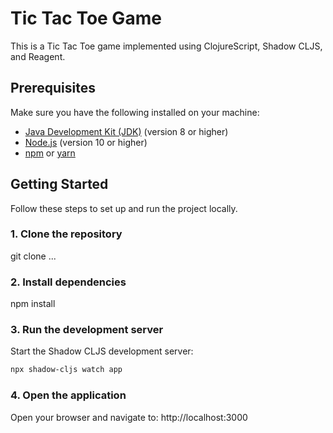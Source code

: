 # Tic Tac Toe Game

This is a Tic Tac Toe game implemented using ClojureScript, Shadow CLJS, and Reagent.

## Prerequisites

Make sure you have the following installed on your machine:

- [Java Development Kit (JDK)](https://openjdk.java.net/install/) (version 8 or higher)
- [Node.js](https://nodejs.org/) (version 10 or higher)
- [npm](https://www.npmjs.com/get-npm) or [yarn](https://yarnpkg.com/)

## Getting Started

Follow these steps to set up and run the project locally.

### 1. Clone the repository

git clone ...

### 2. Install dependencies

npm install

### 3. Run the development server

Start the Shadow CLJS development server:

```sh
npx shadow-cljs watch app
```
### 4. Open the application

Open your browser and navigate to: http://localhost:3000


